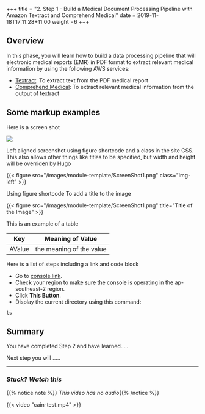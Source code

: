 +++
title = "2. Step 1 - Build a Medical Document Processing Pipeline with Amazon Textract and Comprehend Medical"
date = 2019-11-18T17:11:28+11:00
weight =6
+++


## Overview

In this phase, you will learn how to build a data processing pipeline that will electronic medical reports (EMR) in PDF format to extract relevant medical information by using the following AWS services:

- [Textract](https://aws.amazon.com/textract/): To extract text from the PDF medical report
- [Comprehend Medical](https://aws.amazon.com/comprehend/medical/): To extract relevant medical information from the output of textract

## Some markup examples

Here is a screen shot

![](/images/module-template/ScreenShot1.png )

Left aligned screenshot using figure shortcode and a class in the site CSS. This also allows other things like titles to be specified, but width and height will be overriden by Hugo

{{< figure src="/images/module-template/ScreenShot1.png" class="img-left" >}}

Using figure shortcode To add a title to the image

{{< figure src="/images/module-template/ScreenShot1.png" title="Title of the Image" >}}

This is an example of a table 

| Key | Meaning of Value |
|-----------|---------|
|AValue| the meaning of the value |

Here is a list of steps including a link and code block
- Go to [console link](https://console.aws.amazon.com/).
- Check your region to make sure the console is operating in the ap-southeast-2 region.
- Click **This Button**.
- Display the current directory using this command:
```
ls
```


## Summary
You have completed Step 2 and have learned.....

Next step you will .....

---

### *Stuck? Watch this*

{{% notice note %}} 
*This video has no audio*{{% /notice %}}


{{< video "cain-test.mp4" >}}
